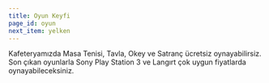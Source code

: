 ```yaml
---
title: Oyun Keyfi
page_id: oyun
next_item: yelken
---
```

Kafeteryamızda Masa Tenisi, Tavla, Okey ve Satranç ücretsiz oynayabilirsiz. Son çıkan oyunlarla Sony Play Station 3 ve Langırt çok uygun fiyatlarda oynayabileceksiniz.